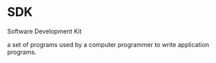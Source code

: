 # SDK


Software Development Kit

a set of programs used by a computer programmer to write application
programs.

